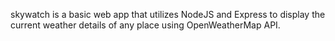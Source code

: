 skywatch is a basic web app that utilizes NodeJS and Express to display the current weather details of any place using OpenWeatherMap API.
